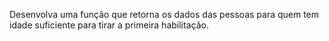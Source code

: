 Desenvolva uma função que retorna os dados das pessoas para quem tem idade suficiente para tirar a primeira habilitação.
